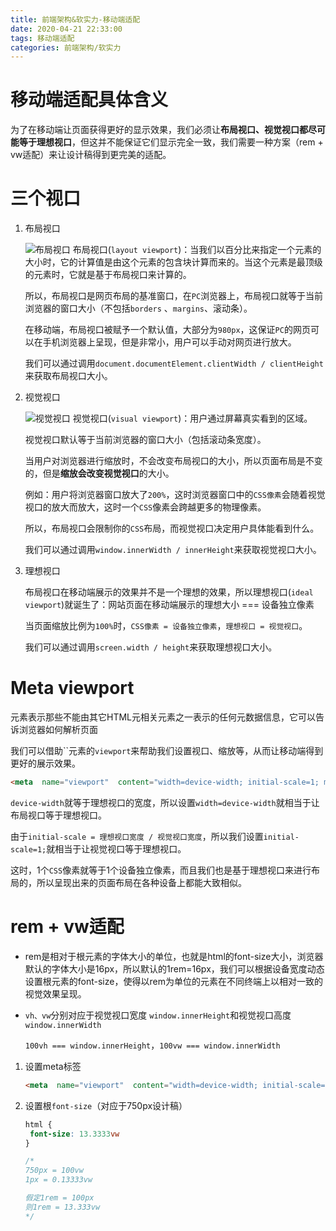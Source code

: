 ```yaml
---
title: 前端架构&软实力-移动端适配
date: 2020-04-21 22:33:00
tags: 移动端适配
categories: 前端架构/软实力
---
```


# 移动端适配具体含义

为了在移动端让页面获得更好的显示效果，我们必须让**布局视口、视觉视口都尽可能等于理想视口**，但这并不能保证它们显示完全一致，我们需要一种方案（rem + vw适配）来让设计稿得到更完美的适配。

# 三个视口

1. 布局视口

   ![布局视口](https://user-gold-cdn.xitu.io/2019/5/17/16ac3a666e96ff01?imageView2/0/w/1280/h/960/format/webp/ignore-error/1)
   布局视口(`layout viewport`)：当我们以百分比来指定一个元素的大小时，它的计算值是由这个元素的包含块计算而来的。当这个元素是最顶级的元素时，它就是基于布局视口来计算的。

   所以，布局视口是网页布局的基准窗口，在`PC`浏览器上，布局视口就等于当前浏览器的窗口大小（不包括`borders` 、`margins`、滚动条）。

   在移动端，布局视口被赋予一个默认值，大部分为`980px`，这保证`PC`的网页可以在手机浏览器上呈现，但是非常小，用户可以手动对网页进行放大。

   我们可以通过调用`document.documentElement.clientWidth / clientHeight`来获取布局视口大小。

2. 视觉视口

   ![视觉视口](https://user-gold-cdn.xitu.io/2019/5/17/16ac3a66924ef751?imageView2/0/w/1280/h/960/format/webp/ignore-error/1)
   视觉视口(`visual viewport`)：用户通过屏幕真实看到的区域。

   视觉视口默认等于当前浏览器的窗口大小（包括滚动条宽度）。

   当用户对浏览器进行缩放时，不会改变布局视口的大小，所以页面布局是不变的，但是**缩放会改变视觉视口**的大小。

   例如：用户将浏览器窗口放大了`200%`，这时浏览器窗口中的`CSS像素`会随着视觉视口的放大而放大，这时一个`CSS`像素会跨越更多的物理像素。

   所以，布局视口会限制你的`CSS`布局，而视觉视口决定用户具体能看到什么。

   我们可以通过调用`window.innerWidth / innerHeight`来获取视觉视口大小。

3. 理想视口

   布局视口在移动端展示的效果并不是一个理想的效果，所以理想视口(`ideal viewport`)就诞生了：网站页面在移动端展示的理想大小 === 设备独立像素

   当页面缩放比例为`100%`时，`CSS像素 = 设备独立像素`，`理想视口 = 视觉视口`。

   我们可以通过调用`screen.width / height`来获取理想视口大小。

# Meta viewport

<meta> 元素表示那些不能由其它HTML元相关元素之一表示的任何元数据信息，它可以告诉浏览器如何解析页面

我们可以借助``元素的`viewport`来帮助我们设置视口、缩放等，从而让移动端得到更好的展示效果。

```html
<meta  name="viewport"  content="width=device-width; initial-scale=1; maximum-scale=1; minimum-scale=1; user-scalable=no;">
```

`device-width`就等于理想视口的宽度，所以设置`width=device-width`就相当于让布局视口等于理想视口。

由于`initial-scale = 理想视口宽度 / 视觉视口宽度`，所以我们设置`initial-scale=1;`就相当于让视觉视口等于理想视口。

这时，1个`CSS`像素就等于1个设备独立像素，而且我们也是基于理想视口来进行布局的，所以呈现出来的页面布局在各种设备上都能大致相似。

# rem + vw适配

- rem是相对于根元素的字体大小的单位，也就是html的font-size大小，浏览器默认的字体大小是16px，所以默认的1rem=16px，我们可以根据设备宽度动态设置根元素的font-size，使得以rem为单位的元素在不同终端上以相对一致的视觉效果呈现。

- `vh、vw`分别对应于视觉视口宽度 `window.innerHeight`和视觉视口高度 `window.innerWidth`

  `100vh === window.innerHeight`，`100vw === window.innerWidth`

1. 设置meta标签

   ```html
   <meta  name="viewport"  content="width=device-width; initial-scale=1; maximum-scale=1; minimum-scale=1; user-scalable=no;">
   ```

2. 设置根`font-size`（对应于750px设计稿）

   ```css
   html {
   	font-size: 13.3333vw
   }
   
   /*
   750px = 100vw
   1px = 0.13333vw
   
   假定1rem = 100px
   则1rem = 13.333vw
   */
   ```
